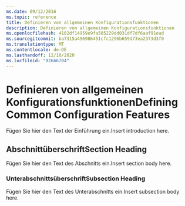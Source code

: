 ```yaml
---
ms.date: 09/12/2016
ms.topic: reference
title: Definieren von allgemeinen Konfigurationsfunktionen
description: Definieren von allgemeinen Konfigurationsfunktionen
ms.openlocfilehash: 4102df14959e9fa505229dd031df7df6aaf91ead
ms.sourcegitcommit: ba7315a496986451cfc1296b659d73ea2373d3f0
ms.translationtype: MT
ms.contentlocale: de-DE
ms.lasthandoff: 12/10/2020
ms.locfileid: "92666704"
---
```

# <a name="defining-common-configuration-features"></a><span data-ttu-id="349f4-103">Definieren von allgemeinen Konfigurationsfunktionen</span><span class="sxs-lookup"><span data-stu-id="349f4-103">Defining Common Configuration Features</span></span>

<span data-ttu-id="349f4-104">Fügen Sie hier den Text der Einführung ein.</span><span class="sxs-lookup"><span data-stu-id="349f4-104">Insert introduction here.</span></span>

## <a name="section-heading"></a><span data-ttu-id="349f4-105">Abschnittüberschrift</span><span class="sxs-lookup"><span data-stu-id="349f4-105">Section Heading</span></span>

<span data-ttu-id="349f4-106">Fügen Sie hier den Text des Abschnitts ein.</span><span class="sxs-lookup"><span data-stu-id="349f4-106">Insert section body here.</span></span>

### <a name="subsection-heading"></a><span data-ttu-id="349f4-107">Unterabschnittsüberschrift</span><span class="sxs-lookup"><span data-stu-id="349f4-107">Subsection Heading</span></span>

<span data-ttu-id="349f4-108">Fügen Sie hier den Text des Unterabschnitts ein.</span><span class="sxs-lookup"><span data-stu-id="349f4-108">Insert subsection body here.</span></span>
